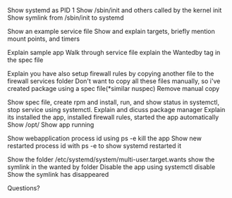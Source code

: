 Show systemd as PID 1
Show /sbin/init and others  called by the kernel init
Show symlink from /sbin/init to systemd

Show an example service file
Show and explain targets, briefly mention mount points, and timers

Explain sample app
Walk through service file
explain the Wantedby tag in the spec file

Explain you have also setup firewall rules by copying another file to the firewall services folder
Don't want to copy all these files manually, so i've created package using a spec file(*similar nuspec)
Remove manual copy

Show spec file, create rpm and install, run, and show status in systemctl, stop service using systemctl.
Explain and dicuss package manager
Explain its installed the app, installed firewall rules, started the app automatically
Show /opt/
Show app running

Show webapplication process id using  ps -e
kill the app
Show new restarted process id with ps -e to show systemd restarted it

Show the folder /etc/systemd/system/multi-user.target.wants
show the symlink in the wanted by folder
Disable the app using systemctl disable
Show the symlink has disappeared

Questions?

